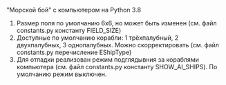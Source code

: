 "Морской бой" с компьютером на Python 3.8

1) Размер поля по умолчанию 6x6, но может быть изменен (см. файл constants.py константу FIELD_SIZE)
2) Доступные по умолчанию корабли: 1 трёхпалубный, 2 двухпалубных, 3 однопалубных. Можно скорректировать (см. файл constants.py перечисление EShipType)
3) Для отладки реализован режим подглядывния за кораблями компьютера (см. файл constants.py константу SHOW_AI_SHIPS). По умолчанию режим выключен.

